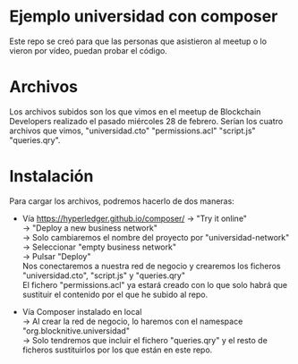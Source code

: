 # Ejemplo universidad con composer
Este repo se creó para que las personas que asistieron al meetup o lo vieron por vídeo, puedan probar el código.

# Archivos
Los archivos subidos son los que vimos en el meetup de Blockchain Developers realizado el pasado miércoles 28 de febrero. 
Serían los cuatro archivos que vimos, "universidad.cto" "permissions.acl" "script.js" "queries.qry".

# Instalación
Para cargar los archivos, podremos hacerlo de dos maneras:

  - Vía https://hyperledger.github.io/composer/  -> "Try it online"  
    -> "Deploy a new business network"  
    -> Solo cambiaremos el nombre del proyecto por "universidad-network"  
    -> Seleccionar "empty business network"  
    -> Pulsar "Deploy"  
    Nos conectaremos a nuestra red de negocio y crearemos los ficheros  "universidad.cto",  "script.js" y "queries.qry"  
    El fichero "permissions.acl" ya estará creado con lo que solo habrá que sustituir el contenido por el que he subido al repo.  
      
        
  - Vía Composer instalado en local  
    -> Al crear la red de negocio, lo haremos con el namespace "org.blocknitive.universidad"  
    -> Solo tendremos que incluir el fichero "queries.qry" y el resto de ficheros sustituirlos por los que están en este repo.  
